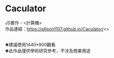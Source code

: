 # Caculator
JS實作 - <計算機><br>
作品連結：https://allison1107.github.io/Caculator/<>

<br>
✱建議使用1440*900觀看<br>
✱此作品僅供學術研究參考，不涉及商業用途
